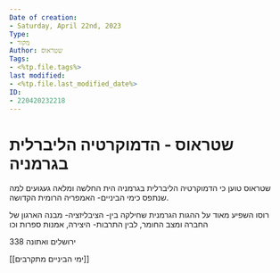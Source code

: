 ```yaml
---
Date of creation:
- Saturday, April 22nd, 2023
Type:
- מקור
Author: שטראוס
Tags:
- <%tp.file.tags%>
last modified:
- <%tp.file.last_modified_date%>
ID:
- 220420232218
---
```

# שטראוס - הדמוקרטיה הליברלית בגרמניה

שטראוס טוען כי הדמוקרטיה הליברלית בגרמניה הית החלשה ומלאה געגועים למה שנתפס כימי הביניים- האמפריה הרומית הקדושה.

רוסו השפיע מאוד על ההגות הגרמנית שחילקה בין-
הציבליזציה- מבנה הארגון של החברה ומצב החומר, לבין התרבות- היצירה, אמנות ספרות וכו

ירושלים ואתונה 338



[[ימי הביניים מתקרבים]]
